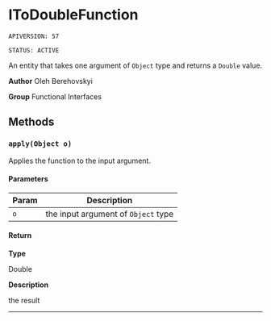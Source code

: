 # IToDoubleFunction

`APIVERSION: 57`

`STATUS: ACTIVE`

An entity that takes one argument of `Object` type and returns a `Double` value.


**Author** Oleh Berehovskyi


**Group** Functional Interfaces

## Methods
### `apply(Object o)`

Applies the function to the input argument.

#### Parameters
|Param|Description|
|---|---|
|`o`|the input argument of `Object` type|

#### Return

**Type**

Double

**Description**

the result

---
